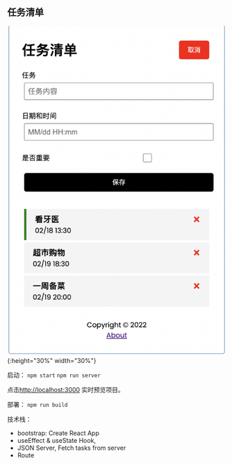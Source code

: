 ## 任务清单
![image](https://github.com/KevinAndrewDong/taskTracker/blob/master/public/production.png){:height="30%" width="30%"}

启动：
`npm start`
`npm run server`

点击[http://localhost:3000](http://localhost:3000) 实时预览项目。

部署：
 `npm run build`
 
 技术栈：
 - bootstrap: Create React App
- useEffect & useState Hook,
- JSON Server, Fetch tasks from server
- Route
